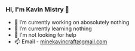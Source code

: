 ### Hi, I'm Kavin Mistry 👋

- 🔭 I’m currently working on abosolutely nothing
- 🌱 I’m currently learning nothing
- 🤔 I'm not looking for help
- 📫 Email - minekavincraft@gmail.com
